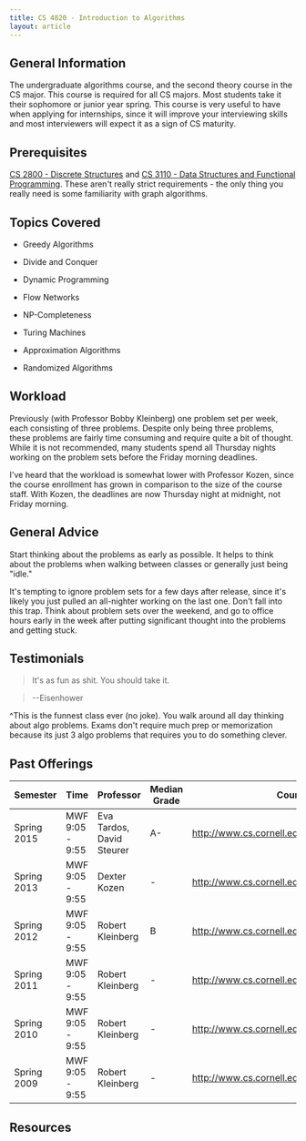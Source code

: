 ```yaml
---
title: CS 4820 - Introduction to Algorithms
layout: article
---
```


## General Information

The undergraduate algorithms course, and the second theory course in the CS major. This course is required for all CS majors. Most students take it their sophomore or junior year spring. This course is very useful to have when applying for internships, since it will improve your interviewing skills and most interviewers will expect it as a sign of CS maturity.

## Prerequisites

[CS 2800 - Discrete Structures](https://github.com/mrkev/Official-CS-Wiki/blob/master/classes/CS2800.md) and [CS 3110 - Data Structures and Functional Programming](https://github.com/mrkev/Official-CS-Wiki/blob/master/classes/CS3110.md). These aren't really strict requirements - the only thing you really need is some familiarity with graph algorithms.

## Topics Covered

 - Greedy Algorithms

 - Divide and Conquer

 - Dynamic Programming

 - Flow Networks

 - NP-Completeness

 - Turing Machines

 - Approximation Algorithms

 - Randomized Algorithms

## Workload

Previously (with Professor Bobby Kleinberg) one problem set per week, each consisting of three problems. Despite only being three problems, these problems are fairly time consuming and require quite a bit of thought. While it is not recommended, many students spend all Thursday nights working on the problem sets before the Friday morning deadlines.

I've heard that the workload is somewhat lower with Professor Kozen, since the course enrollment has grown in comparison to the size of the course staff. With Kozen, the deadlines are now Thursday night at midnight, not Friday morning.

## General Advice

Start thinking about the problems as early as possible. It helps to think about the problems when walking between classes or generally just being "idle."

It's tempting to ignore problem sets for a few days after release, since it's likely you just pulled an all-nighter working on the last one. Don't fall into this trap. Think about problem sets over the weekend, and go to office hours early in the week after putting significant thought into the problems and getting stuck.

## Testimonials

> It's as fun as shit. You should take it.

> --Eisenhower

^This is the funnest class ever (no joke). You walk around all day thinking about algo problems. Exams don't require much prep or memorization because its just 3 algo problems that requires you to do something clever.

## Past Offerings

| Semester | Time | Professor | Median Grade | Course Page |
| --- | --- | --- | --- | --- |
| Spring 2015 | MWF 9:05 - 9:55 | Eva Tardos, David Steurer | A- | http://www.cs.cornell.edu/courses/cs4820/2015sp/ |
| Spring 2013 | MWF 9:05 - 9:55 | Dexter Kozen | - | http://www.cs.cornell.edu/courses/cs4820/2013sp/ |
| Spring 2012 | MWF 9:05 - 9:55 | Robert Kleinberg | B | http://www.cs.cornell.edu/courses/cs4820/2012sp/ |
| Spring 2011 | MWF 9:05 - 9:55 | Robert Kleinberg | - | http://www.cs.cornell.edu/courses/cs4820/2011sp/ |
| Spring 2010 | MWF 9:05 - 9:55 | Robert Kleinberg | - | http://www.cs.cornell.edu/courses/cs4820/2010sp/ |
| Spring 2009 | MWF 9:05 - 9:55 | Robert Kleinberg | - | http://www.cs.cornell.edu/courses/cs4820/2009sp/ |

## Resources

